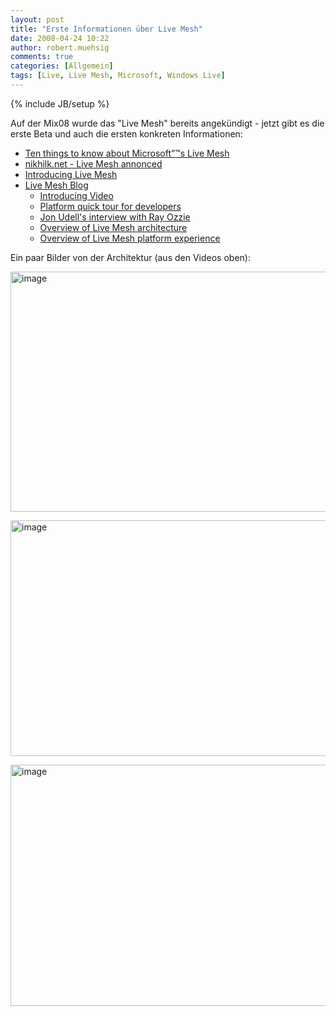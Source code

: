 ```yaml
---
layout: post
title: "Erste Informationen über Live Mesh"
date: 2008-04-24 10:22
author: robert.muehsig
comments: true
categories: [Allgemein]
tags: [Live, Live Mesh, Microsoft, Windows Live]
---
```

{% include JB/setup %}
<p>Auf der Mix08 wurde das "Live Mesh" bereits angekündigt - jetzt gibt es die erste Beta und auch die ersten konkreten Informationen:</p> <ul> <li><a href="http://blogs.zdnet.com/microsoft/?p=1355">Ten things to know about Microsoft”™s Live Mesh</a>  <li><a href="http://www.nikhilk.net/Entry.aspx?id=193">nikhilk.net - Live Mesh annonced</a>  <li><a href="http://dev.live.com/blogs/devlive/archive/2008/04/22/279.aspx">Introducing Live Mesh</a>  <li><a href="http://blogs.msdn.com/livemesh/">Live Mesh Blog</a>  <ul> <li><a href="http://www.mesh.com/Welcome/Tour.aspx">Introducing Video</a>  <li><a href="http://www.mesh.com/Welcome/TourDeveloper.aspx">Platform quick tour for developers</a>  <li><a href="http://channel9.msdn.com/showpost.aspx?postid=399578">Jon Udell's interview with Ray Ozzie</a>  <li><a href="http://channel9.msdn.com/Showpost.aspx?postid=399577">Overview of Live Mesh architecture</a>  <li><a href="http://www.on10.net/blogs/nic/Hands-on-with-Live-Mesh/">Overview of Live Mesh platform experience</a></li></ul></li></ul> <p>Ein paar Bilder von der Architektur (aus den Videos oben):</p> <p><a href="{{BASE_PATH}}/assets/wp-images/image398.png"><img style="border-right: 0px; border-top: 0px; border-left: 0px; border-bottom: 0px" height="384" alt="image" src="{{BASE_PATH}}/assets/wp-images/image-thumb377.png" width="528" border="0"></a> </p> <p><a href="{{BASE_PATH}}/assets/wp-images/image399.png"><img style="border-right: 0px; border-top: 0px; border-left: 0px; border-bottom: 0px" height="377" alt="image" src="{{BASE_PATH}}/assets/wp-images/image-thumb378.png" width="527" border="0"></a> </p> <p><a href="{{BASE_PATH}}/assets/wp-images/image400.png"><img style="border-right: 0px; border-top: 0px; border-left: 0px; border-bottom: 0px" height="386" alt="image" src="{{BASE_PATH}}/assets/wp-images/image-thumb379.png" width="537" border="0"></a></p>
